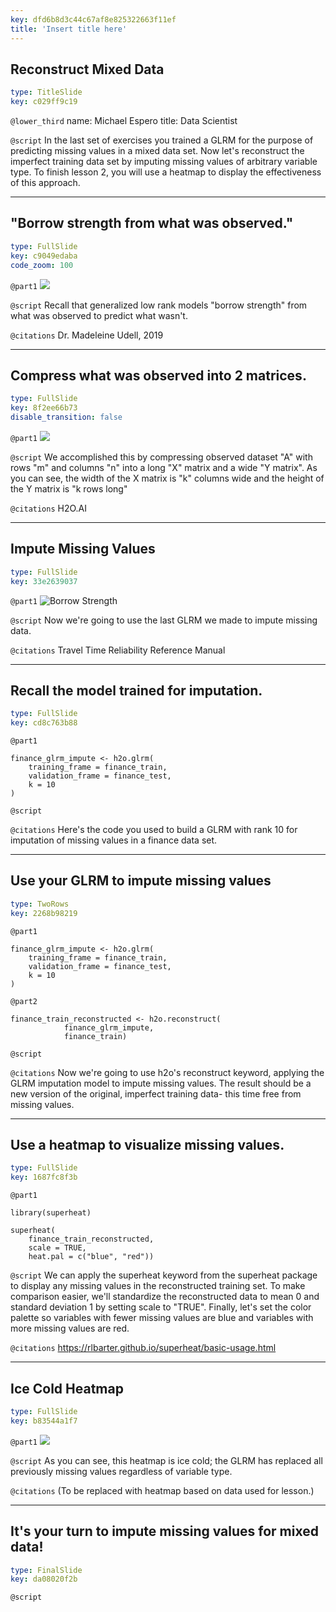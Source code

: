 ```yaml
---
key: dfd6b8d3c44c67af8e825322663f11ef
title: 'Insert title here'
---
```


## Reconstruct Mixed Data

```yaml
type: TitleSlide
key: c029ff9c19
```

`@lower_third`
name: Michael Espero
title: Data Scientist

`@script`
In the last set of exercises you trained a GLRM for the purpose of predicting missing values in a mixed data set. Now let's reconstruct the imperfect training data set by imputing missing values of arbitrary variable type. To finish lesson 2, you will use a heatmap to display the effectiveness of this approach.

---

## "Borrow strength from what was observed."


```yaml
type: FullSlide
key: c9049edaba
code_zoom: 100
```

`@part1`
![](https://assets.datacamp.com/production/repositories/5309/datasets/dc30de6e823a334afc7f8c45c82edace02c08f14/Tutorial%20on%20Visualization%20with%20Generalized%20Low%20Rank%20Models.png)

`@script`
Recall that generalized low rank models "borrow strength" from what was observed to predict what wasn't. 

`@citations`
Dr. Madeleine Udell, 2019

---

## Compress what was observed into 2 matrices.


```yaml
type: FullSlide
key: 8f2ee66b73
disable_transition: false
```

`@part1`
![](https://assets.datacamp.com/production/repositories/5309/datasets/2620bd81d3825c1ae39b1745d3a9c46d94a39198/glrm_matrix_decomposition.png)

`@script`
We accomplished this by compressing observed dataset "A" with rows "m" and columns "n" into a long "X" matrix and a wide "Y matrix". As you can see, the width of the X matrix is "k" columns wide and the height of the Y matrix is "k rows long"

`@citations`
H2O.AI

---

## Impute Missing Values

```yaml
type: FullSlide
key: 33e2639037
```

`@part1`
![Borrow Strength](https://assets.datacamp.com/production/repositories/5309/datasets/8dc00c4c27fc964086c107a1c80e7e92e5baf39c/Imputation.jpg)

`@script`
Now we're going to use the last GLRM we made to impute missing data. 

`@citations`
Travel Time Reliability Reference Manual

---

## Recall the model trained for imputation.

```yaml
type: FullSlide
key: cd8c763b88
```

`@part1`
```
finance_glrm_impute <- h2o.glrm(
	training_frame = finance_train, 
	validation_frame = finance_test,
    k = 10
)
```

`@script`


`@citations`
Here's the code you used to build a GLRM with rank 10 for imputation of missing values in a finance data set. 

---

## Use your GLRM to impute missing values

```yaml
type: TwoRows
key: 2268b98219
```

`@part1`
```
finance_glrm_impute <- h2o.glrm(
	training_frame = finance_train, 
	validation_frame = finance_test,
    k = 10
)
```

`@part2`
```
finance_train_reconstructed <- h2o.reconstruct(
			finance_glrm_impute,
            finance_train)
```

`@script`


`@citations`
Now we're going to use h2o's reconstruct keyword, applying the GLRM imputation model to impute missing values. The result should be a new version of the original, imperfect training data- this time free from missing values.

---

## Use a heatmap to visualize missing values.

```yaml
type: FullSlide
key: 1687fc8f3b
```

`@part1`
```
library(superheat)

superheat(
	finance_train_reconstructed,
    scale = TRUE,
    heat.pal = c("blue", "red"))
```

`@script`
We can apply the superheat keyword from the superheat package to display any missing values in the reconstructed training set. To make comparison easier, we'll standardize the reconstructed data to mean 0 and standard deviation 1 by setting scale to "TRUE". Finally, let's set the color palette so variables with fewer missing values are blue and variables with more missing values are red. 

`@citations`
https://rlbarter.github.io/superheat/basic-usage.html

---

## Ice Cold Heatmap

```yaml
type: FullSlide
key: b83544a1f7
```

`@part1`
![](https://assets.datacamp.com/production/repositories/5309/datasets/e9737c5988829497a03eaf6da33b4ba579ca066a/Screen%20Shot%202019-08-17%20at%205.58.39%20PM.png)

`@script`
As you can see, this heatmap is ice cold; the GLRM has replaced all previously missing values regardless of variable type. 

`@citations`
(To be replaced with heatmap based on data used for lesson.)

---

## It's your turn to impute missing values for mixed data!

```yaml
type: FinalSlide
key: da08020f2b
```

`@script`
